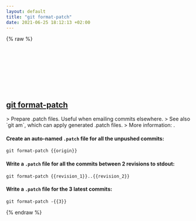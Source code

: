 ```yaml
---
layout: default
title: "git format-patch"
date: 2021-06-25 18:12:13 +02:00
---
```

{% raw %}
<h2 id="git-format-patch">
  <a href="/en/common/git-format-patch.html">git format-patch</a> <a href="#git-format-patch"><svg class="icon">
    <use href="/assets/images/unicode_sprite.svg#link" />
  </svg></a>
</h2>
> Prepare .patch files. Useful when emailing commits elsewhere.
> See also `git am`, which can apply generated .patch files.
> More information: <https://git-scm.com/docs/git-format-patch>.

#### Create an auto-named `.patch` file for all the unpushed commits:
```shell
git format-patch {{origin}}
```
#### Write a `.patch` file for all the commits between 2 revisions to stdout:
```shell
git format-patch {{revision_1}}..{{revision_2}}
```
#### Write a `.patch` file for the 3 latest commits:
```shell
git format-patch -{{3}}
```
{% endraw %}